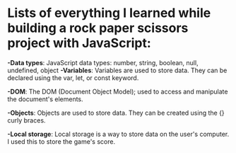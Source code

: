 # Lists of everything I learned while building a rock paper scissors project with JavaScript:
**-Data types**: JavaScript data types: number, string, boolean, null, undefined, object
**-Variables**: Variables are used to store data. They can be declared using the var, let, or const keyword.

**-DOM**: The DOM (Document Object Model); used to access and manipulate the document's elements.

**-Objects**: Objects are used to store data. They can be created using the {} curly braces.

**-Local storage**: Local storage is a way to store data on the user's computer. I used this to store the game's score.
